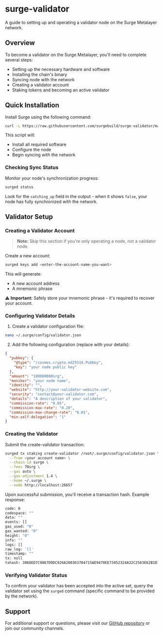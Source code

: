 # surge-validator

A guide to setting up and operating a validator node on the Surge Metalayer network.

## Overview

To become a validator on the Surge Metalayer, you'll need to complete several steps:

- Setting up the necessary hardware and software
- Installing the chain's binary
- Syncing node with the network
- Creating a validator account
- Staking tokens and becoming an active validator

## Quick Installation

Install Surge using the following command:

```bash
curl -L https://raw.githubusercontent.com/surgebuild/surge-validator/main/surged.sh -o surged.sh && chmod +x surged.sh && ./surged.sh
```

This script will:
- Install all required software
- Configure the node
- Begin syncing with the network

### Checking Sync Status

Monitor your node's synchronization progress:

```bash
surged status
```

Look for the `catching_up` field in the output - when it shows `false`, your node has fully synchronized with the network.

## Validator Setup

### Creating a Validator Account

> **Note:** Skip this section if you're only operating a node, not a validator node.

Create a new account:

```bash
surged keys add <enter-the-account-name-you-want>
```

This will generate:
- A new account address
- A mnemonic phrase

⚠️ **Important:** Safely store your mnemonic phrase - it's required to recover your account.

### Configuring Validator Details

1. Create a validator configuration file:

```bash
nano ~/.surge/config/validator.json
```

2. Add the following configuration (replace with your details):

```json
{
  "pubkey": {
    "@type": "/cosmos.crypto.ed25519.PubKey",
    "key": "your node public key"
  },
  "amount": "100000000srg",
  "moniker": "your node name",
  "identity": "",
  "website": "http://your-validator-website.com",
  "security": "contact@your-validator.com",
  "details": "A description of your validator",
  "commission-rate": "0.05",
  "commission-max-rate": "0.20",
  "commission-max-change-rate": "0.01",
  "min-self-delegation": "1"
}
```

### Creating the Validator

Submit the create-validator transaction:

```bash
surged tx staking create-validator /root/.surge/config/validator.json \
  --from <your account name> \
  --chain-id surge \
  --fees 70srg \
  --gas auto \
  --gas-adjustment 1.4 \
  --home ~/.surge \
  --node http://localhost:26657
```

Upon successful submission, you'll receive a transaction hash. Example response:

```bash
code: 0
codespace: ""
data: ""
events: []
gas_used: "0"
gas_wanted: "0"
height: "0"
info: ""
logs: []
raw_log: '[]'
timestamp: ""
tx: null
txhash: 3068ED7C9867D9DC926A200363704715AE9470EE73452324A32C2583E62B1D79
```

### Verifying Validator Status

To confirm your validator has been accepted into the active set, query the validator set using the `surged` command (specific command to be provided by the network).

## Support

For additional support or questions, please visit our [GitHub repository](https://github.com/surgebuild/surge-validator) or join our community channels.